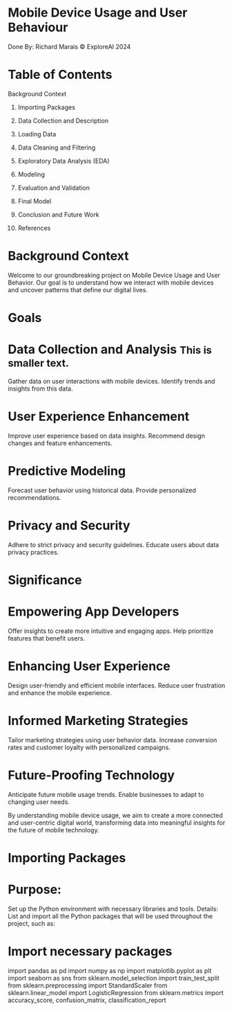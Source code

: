 # Mobile Device Usage and User Behaviour

Done By: Richard Marais © ExploreAI 2024

# Table of Contents
Background Context

1. Importing Packages

2. Data Collection and Description

3. Loading Data

4. Data Cleaning and Filtering

5. Exploratory Data Analysis (EDA)

6. Modeling

7. Evaluation and Validation

8. Final Model

9. Conclusion and Future Work

10. References

# Background Context
Welcome to our groundbreaking project on Mobile Device Usage and User Behavior. Our goal is to understand how we interact with mobile devices and uncover patterns that define our digital lives.

# Goals

# Data Collection and Analysis <span style="font-size: smaller;">This is smaller text.</span>
Gather data on user interactions with mobile devices.
Identify trends and insights from this data.

# User Experience Enhancement
Improve user experience based on data insights.
Recommend design changes and feature enhancements.

# Predictive Modeling
Forecast user behavior using historical data.
Provide personalized recommendations.

# Privacy and Security
Adhere to strict privacy and security guidelines.
Educate users about data privacy practices.

# Significance

# Empowering App Developers
Offer insights to create more intuitive and engaging apps.
Help prioritize features that benefit users.

# Enhancing User Experience
Design user-friendly and efficient mobile interfaces.
Reduce user frustration and enhance the mobile experience.

# Informed Marketing Strategies
Tailor marketing strategies using user behavior data.
Increase conversion rates and customer loyalty with personalized campaigns.

# Future-Proofing Technology
Anticipate future mobile usage trends.
Enable businesses to adapt to changing user needs.

By understanding mobile device usage, we aim to create a more connected and user-centric digital world, transforming data into meaningful insights for the future of mobile technology.

# Importing Packages

# Purpose: 
Set up the Python environment with necessary libraries and tools. Details: List and import all the Python packages that will be used throughout the project, such as:

# Import necessary packages

import pandas as pd
import numpy as np
import matplotlib.pyplot as plt
import seaborn as sns
from sklearn.model_selection import train_test_split
from sklearn.preprocessing import StandardScaler
from sklearn.linear_model import LogisticRegression
from sklearn.metrics import accuracy_score, confusion_matrix, classification_report


